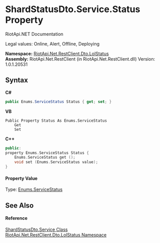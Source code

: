# ShardStatusDto.Service.Status Property 
RiotApi.NET Documentation 

Legal values: Online, Alert, Offline, Deploying

**Namespace:**&nbsp;<a href="66f53e8a-3927-5030-7a13-b2f33de3f826">RiotApi.Net.RestClient.Dto.LolStatus</a><br />**Assembly:**&nbsp;RiotApi.Net.RestClient (in RiotApi.Net.RestClient.dll) Version: 1.0.1.20531

## Syntax

**C#**<br />
``` C#
public Enums.ServiceStatus Status { get; set; }
```

**VB**<br />
``` VB
Public Property Status As Enums.ServiceStatus
	Get
	Set
```

**C++**<br />
``` C++
public:
property Enums.ServiceStatus Status {
	Enums.ServiceStatus get ();
	void set (Enums.ServiceStatus value);
}
```


#### Property Value
Type: <a href="de4d37c5-4d23-1bc8-4490-e273ab0d9b7a">Enums.ServiceStatus</a>

## See Also


#### Reference
<a href="e289d856-723b-8cee-2da3-c27d68f1b292">ShardStatusDto.Service Class</a><br /><a href="66f53e8a-3927-5030-7a13-b2f33de3f826">RiotApi.Net.RestClient.Dto.LolStatus Namespace</a><br />